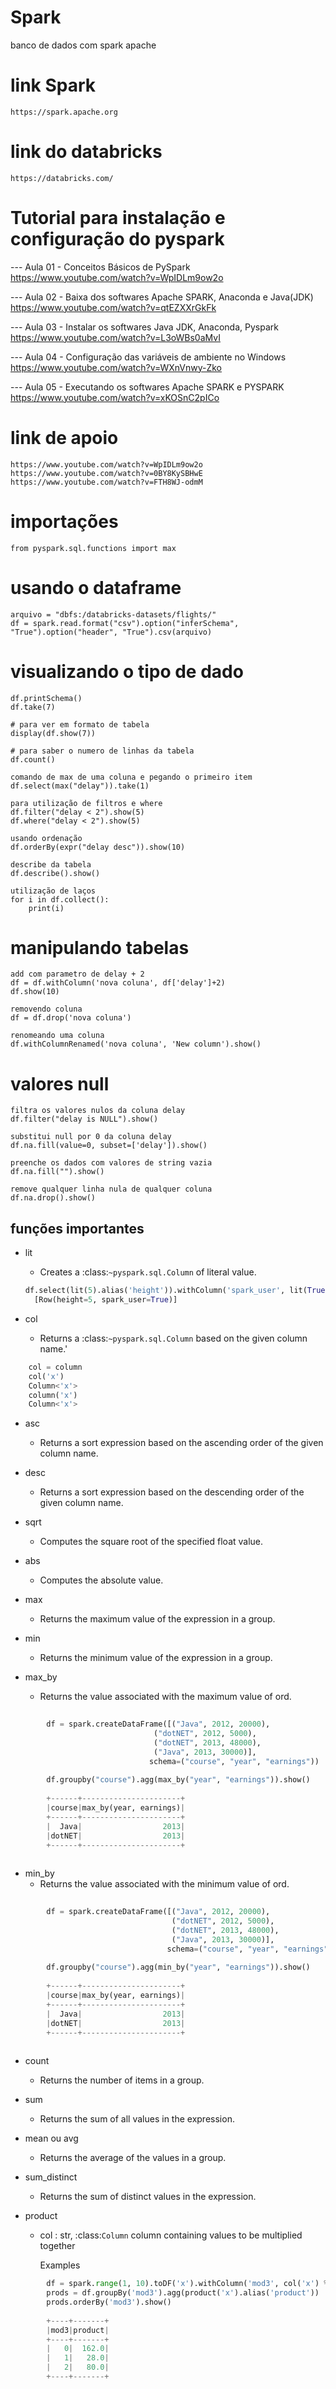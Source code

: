 # Spark
 banco de dados com spark apache

# link Spark
    https://spark.apache.org

# link do databricks
    https://databricks.com/

# Tutorial para instalação e configuração do pyspark
  --- Aula 01 - Conceitos Básicos de PySpark
  https://www.youtube.com/watch?v=WpIDLm9ow2o    
  
   --- Aula 02 - Baixa dos softwares Apache SPARK, Anaconda e Java(JDK)
  https://www.youtube.com/watch?v=qtEZXXrGkFk   
  
  --- Aula 03 - Instalar os softwares Java JDK, Anaconda, Pyspark
  https://www.youtube.com/watch?v=L3oWBs0aMvI    
  
  --- Aula 04 - Configuração das variáveis de ambiente no Windows 
  https://www.youtube.com/watch?v=WXnVnwy-Zko    
  
  --- Aula 05 - Executando os softwares Apache SPARK e PYSPARK
  https://www.youtube.com/watch?v=xKOSnC2pICo    


# link de apoio
    https://www.youtube.com/watch?v=WpIDLm9ow2o
    https://www.youtube.com/watch?v=0BY8KySBHwE
    https://www.youtube.com/watch?v=FTH8WJ-odmM

# importações
    from pyspark.sql.functions import max

# usando o dataframe
    arquivo = "dbfs:/databricks-datasets/flights/"
    df = spark.read.format("csv").option("inferSchema", "True").option("header", "True").csv(arquivo)
    
# visualizando o tipo de dado
    df.printSchema()
    df.take(7)

    # para ver em formato de tabela
    display(df.show(7))

    # para saber o numero de linhas da tabela
    df.count()
    
    comando de max de uma coluna e pegando o primeiro item
    df.select(max("delay")).take(1)
    
    para utilização de filtros e where
    df.filter("delay < 2").show(5)
    df.where("delay < 2").show(5)

    usando ordenação
    df.orderBy(expr("delay desc")).show(10)

    describe da tabela
    df.describe().show()
    
    utilização de laços
    for i in df.collect():
        print(i)

# manipulando tabelas 
    add com parametro de delay + 2    
    df = df.withColumn('nova coluna', df['delay']+2)
    df.show(10)

    removendo coluna
    df = df.drop('nova coluna')

    renomeando uma coluna
    df.withColumnRenamed('nova coluna', 'New column').show()

# valores null
    filtra os valores nulos da coluna delay
    df.filter("delay is NULL").show()

    substitui null por 0 da coluna delay
    df.na.fill(value=0, subset=['delay']).show()
    
    preenche os dados com valores de string vazia
    df.na.fill("").show()

    remove qualquer linha nula de qualquer coluna
    df.na.drop().show()

## funções importantes

- lit
  - Creates a :class:`~pyspark.sql.Column` of literal value.
  
  ````py 
  df.select(lit(5).alias('height')).withColumn('spark_user', lit(True)).take(1)
    [Row(height=5, spark_user=True)]
  ````

- col
  - Returns a :class:`~pyspark.sql.Column` based on the given column name.'

```py
    col = column
    col('x')
    Column<'x'>
    column('x')
    Column<'x'>

```
- asc
  - Returns a sort expression based on the ascending order of the given column name.

- desc
  - Returns a sort expression based on the descending order of the given column name.

- sqrt
  - Computes the square root of the specified float value.

- abs
  - Computes the absolute value.

- max
  - Returns the maximum value of the expression in a group.

- min
  - Returns the minimum value of the expression in a group.

- max_by
  - Returns the value associated with the maximum value of ord.
    
```py
  
        df = spark.createDataFrame([("Java", 2012, 20000),
                                ("dotNET", 2012, 5000),
                                ("dotNET", 2013, 48000),
                                ("Java", 2013, 30000)],
                               schema=("course", "year", "earnings"))
    
        df.groupby("course").agg(max_by("year", "earnings")).show()
    
        +------+----------------------+
        |course|max_by(year, earnings)|
        +------+----------------------+
        |  Java|                  2013|
        |dotNET|                  2013|
        +------+----------------------+
  
```

- min_by
  - Returns the value associated with the minimum value of ord.

```py
  
        df = spark.createDataFrame([("Java", 2012, 20000),
                                    ("dotNET", 2012, 5000),
                                    ("dotNET", 2013, 48000),
                                    ("Java", 2013, 30000)],
                                   schema=("course", "year", "earnings"))
        
        df.groupby("course").agg(min_by("year", "earnings")).show()
        
        +------+----------------------+
        |course|max_by(year, earnings)|
        +------+----------------------+
        |  Java|                  2013|
        |dotNET|                  2013|
        +------+----------------------+
  
```

- count
  - Returns the number of items in a group.


- sum
  - Returns the sum of all values in the expression.


- mean ou avg
  - Returns the average of the values in a group.


- sum_distinct
  - Returns the sum of distinct values in the expression.


- product
  - col : str, :class:`Column`
        column containing values to be multiplied together

    Examples
```py
        df = spark.range(1, 10).toDF('x').withColumn('mod3', col('x') % 3)
        prods = df.groupBy('mod3').agg(product('x').alias('product'))
        prods.orderBy('mod3').show()
        
        +----+-------+
        |mod3|product|
        +----+-------+
        |   0|  162.0|
        |   1|   28.0|
        |   2|   80.0|
        +----+-------+
```
